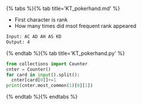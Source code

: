 {% tabs %}{% tab title='KT_pokerhand.md' %}

* First character is rank
* How many times did msot frequent rank appeared

```txt
Input: AC AD AH AS KD
Output: 4
```

{% endtab %}{% tab title='KT_pokerhand.py' %}

```py
from collections import Counter
cnter = Counter()
for card in input().split():
  cnter[card[0]]+=1
print(cnter.most_common(1)[0][1])
```

{% endtab %}{% endtabs %}
